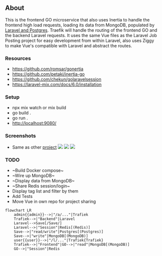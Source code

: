 ## About 

This is the frontend GO microservice that also uses Inertia to handle the frontend high load requests, loading its data from MongoDB, populated by [Laravel and Postgres](https://github.com/MonkoftheFunk/Job-Post). Traefik will handle the routing of the frontend GO and the backend Laravel requests. It uses the same Vue files as the Laravel Job Posting project for easy development from within Laravel, also uses Ziggy to make Vue's compatible with Laravel and abstract the routes.

### Resources
- https://github.com/romsar/gonertia
- https://github.com/petaki/inertia-go
- https://github.com/chekun/golaravelsession
- https://laravel-mix.com/docs/6.0/installation

### Setup
- npx mix watch or mix build
- go build .
- go run .
- [http://localhost:9080/](http://localhost:9080/)

### Screenshots
- Same as other [project](https://github.com/MonkoftheFunk/Job-Post)
![](./readme/list.png)
![](./readme/create.png)
![](./readme/view.png)

### TODO
- ~Build Docker compose~
- ~Wire up MongoDB~
- ~Display data from MongoDB~
- ~Share Redis session/login~
- Display tag list and filter by them
- Add Tests
- Move Vue in own repo for project sharing

```mermaid
flowchart LR
    admin{{admin}}-->|"/a/..."|Trafiek
    Trafiek-->|"Backend"|Laravel
    Laravel-->Save[/Save/]
    Laravel-->|"Session"|Redis[(Redis)]
    Save-->|"read/write"|Postgres[(Postgres)]
    Save-->|"write"|MongoDB[(MongoDB)]
    user{{user}}-->|"/l/..."|Trafiek{Trafiek}
    Trafiek-->|"Frontend"|GO-->|"read"|MongoDB[(MongoDB)]
    GO-->|"Session"|Redis
```
